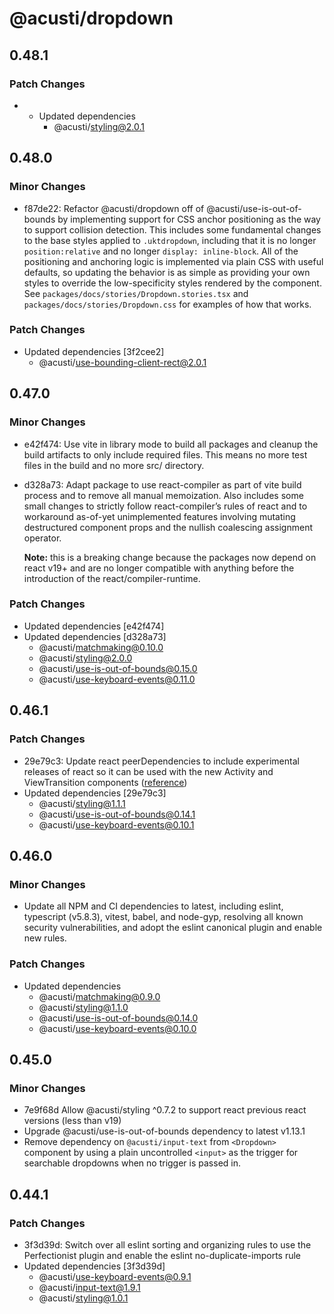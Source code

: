# @acusti/dropdown

## 0.48.1

### Patch Changes

-   - Updated dependencies
        - @acusti/styling@2.0.1

## 0.48.0

### Minor Changes

- f87de22: Refactor @acusti/dropdown off of @acusti/use-is-out-of-bounds by
  implementing support for CSS anchor positioning as the way to support
  collision detection. This includes some fundamental changes to the base
  styles applied to `.uktdropdown`, including that it is no longer
  `position:relative` and no longer `display: inline-block`. All of the
  positioning and anchoring logic is implemented via plain CSS with useful
  defaults, so updating the behavior is as simple as providing your own
  styles to override the low-specificity styles rendered by the component.
  See `packages/docs/stories/Dropdown.stories.tsx` and
  `packages/docs/stories/Dropdown.css` for examples of how that works.

### Patch Changes

- Updated dependencies [3f2cee2]
    - @acusti/use-bounding-client-rect@2.0.1

## 0.47.0

### Minor Changes

- e42f474: Use vite in library mode to build all packages and cleanup the
  build artifacts to only include required files. This means no more test
  files in the build and no more src/ directory.
- d328a73: Adapt package to use react-compiler as part of vite build
  process and to remove all manual memoization. Also includes some small
  changes to strictly follow react-compiler’s rules of react and to
  workaround as-of-yet unimplemented features involving mutating
  destructured component props and the nullish coalescing assignment
  operator.

    **Note:** this is a breaking change because the packages now depend on
    react v19+ and are no longer compatible with anything before the
    introduction of the react/compiler-runtime.

### Patch Changes

- Updated dependencies [e42f474]
- Updated dependencies [d328a73]
    - @acusti/matchmaking@0.10.0
    - @acusti/styling@2.0.0
    - @acusti/use-is-out-of-bounds@0.15.0
    - @acusti/use-keyboard-events@0.11.0

## 0.46.1

### Patch Changes

- 29e79c3: Update react peerDependencies to include experimental releases
  of react so it can be used with the new Activity and ViewTransition
  components
  ([reference](https://react.dev/blog/2025/04/23/react-labs-view-transitions-activity-and-more))
- Updated dependencies [29e79c3]
    - @acusti/styling@1.1.1
    - @acusti/use-is-out-of-bounds@0.14.1
    - @acusti/use-keyboard-events@0.10.1

## 0.46.0

### Minor Changes

- Update all NPM and CI dependencies to latest, including eslint,
  typescript (v5.8.3), vitest, babel, and node-gyp, resolving all known
  security vulnerabilities, and adopt the eslint canonical plugin and
  enable new rules.

### Patch Changes

- Updated dependencies
    - @acusti/matchmaking@0.9.0
    - @acusti/styling@1.1.0
    - @acusti/use-is-out-of-bounds@0.14.0
    - @acusti/use-keyboard-events@0.10.0

## 0.45.0

### Minor Changes

- 7e9f68d Allow @acusti/styling ^0.7.2 to support react previous react
  versions (less than v19)
- Upgrade @acusti/use-is-out-of-bounds dependency to latest v1.13.1
- Remove dependency on `@acusti/input-text` from `<Dropdown>` component by
  using a plain uncontrolled `<input>` as the trigger for searchable
  dropdowns when no trigger is passed in.

## 0.44.1

### Patch Changes

- 3f3d39d: Switch over all eslint sorting and organizing rules to use the
  Perfectionist plugin and enable the eslint no-duplicate-imports rule
- Updated dependencies [3f3d39d]
    - @acusti/use-keyboard-events@0.9.1
    - @acusti/input-text@1.9.1
    - @acusti/styling@1.0.1

